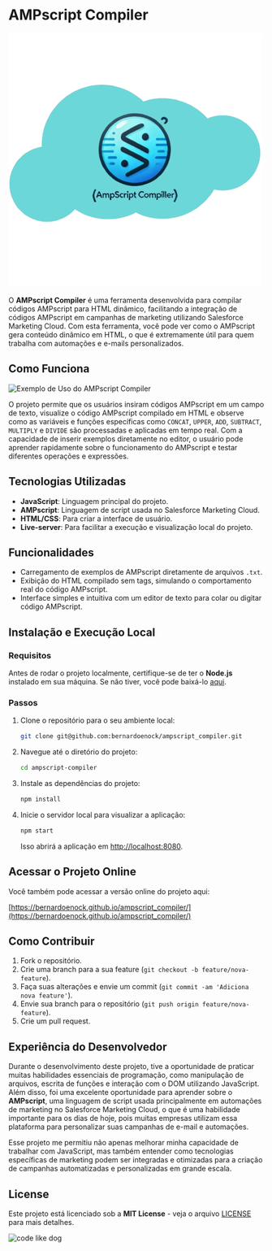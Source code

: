 # AMPscript Compiler

![AMPscript Compiler Logo](assets/ampscript_compiler_js_logo_clound.png)

O **AMPscript Compiler** é uma ferramenta desenvolvida para compilar códigos AMPscript para HTML dinâmico, facilitando a integração de códigos AMPscript em campanhas de marketing utilizando Salesforce Marketing Cloud. Com esta ferramenta, você pode ver como o AMPscript gera conteúdo dinâmico em HTML, o que é extremamente útil para quem trabalha com automações e e-mails personalizados.

## Como Funciona

![Exemplo de Uso do AMPscript Compiler](assets/ampscript_compiler_gif.gif)

O projeto permite que os usuários insiram códigos AMPscript em um campo de texto, visualize o código AMPscript compilado em HTML e observe como as variáveis e funções específicas como `CONCAT`, `UPPER`, `ADD`, `SUBTRACT`, `MULTIPLY` e `DIVIDE` são processadas e aplicadas em tempo real. Com a capacidade de inserir exemplos diretamente no editor, o usuário pode aprender rapidamente sobre o funcionamento do AMPscript e testar diferentes operações e expressões.

## Tecnologias Utilizadas

- **JavaScript**: Linguagem principal do projeto.
- **AMPscript**: Linguagem de script usada no Salesforce Marketing Cloud.
- **HTML/CSS**: Para criar a interface de usuário.
- **Live-server**: Para facilitar a execução e visualização local do projeto.

## Funcionalidades

- Carregamento de exemplos de AMPscript diretamente de arquivos `.txt`.
- Exibição do HTML compilado sem tags, simulando o comportamento real do código AMPscript.
- Interface simples e intuitiva com um editor de texto para colar ou digitar código AMPscript.

## Instalação e Execução Local

### Requisitos

Antes de rodar o projeto localmente, certifique-se de ter o **Node.js** instalado em sua máquina. Se não tiver, você pode baixá-lo [aqui](https://nodejs.org/).

### Passos

1. Clone o repositório para o seu ambiente local:

   ```bash
   git clone git@github.com:bernardoenock/ampscript_compiler.git
   ```

2. Navegue até o diretório do projeto:

   ```bash
   cd ampscript-compiler
   ```

3. Instale as dependências do projeto:

   ```bash
   npm install
   ```

4. Inicie o servidor local para visualizar a aplicação:

   ```bash
   npm start
   ```

   Isso abrirá a aplicação em [http://localhost:8080](http://localhost:8080).

## Acessar o Projeto Online

Você também pode acessar a versão online do projeto aqui:

[https://bernardoenock.github.io/ampscript_compiler/](https://bernardoenock.github.io/ampscript_compiler/)

## Como Contribuir

1. Fork o repositório.
2. Crie uma branch para a sua feature (`git checkout -b feature/nova-feature`).
3. Faça suas alterações e envie um commit (`git commit -am 'Adiciona nova feature'`).
4. Envie sua branch para o repositório (`git push origin feature/nova-feature`).
5. Crie um pull request.

## Experiência do Desenvolvedor

Durante o desenvolvimento deste projeto, tive a oportunidade de praticar muitas habilidades essenciais de programação, como manipulação de arquivos, escrita de funções e interação com o DOM utilizando JavaScript. Além disso, foi uma excelente oportunidade para aprender sobre o **AMPscript**, uma linguagem de script usada principalmente em automações de marketing no Salesforce Marketing Cloud, o que é uma habilidade importante para os dias de hoje, pois muitas empresas utilizam essa plataforma para personalizar suas campanhas de e-mail e automações.

Esse projeto me permitiu não apenas melhorar minha capacidade de trabalhar com JavaScript, mas também entender como tecnologias específicas de marketing podem ser integradas e otimizadas para a criação de campanhas automatizadas e personalizadas em grande escala.

## License

Este projeto está licenciado sob a **MIT License** - veja o arquivo [LICENSE](LICENSE) para mais detalhes.

![code like dog](https://i.giphy.com/media/v1.Y2lkPTc5MGI3NjExM2l1MXJ1YThsMXB2NWpuM2NhYTMwdGx1bW45dGc5NzNkbDg1d2R2MyZlcD12MV9pbnRlcm5hbF9naWZfYnlfaWQmY3Q9Zw/wpoLqr5FT1sY0/giphy.gif)